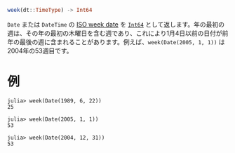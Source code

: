 ```julia
week(dt::TimeType) -> Int64
```

`Date` または `DateTime` の [ISO week date](https://en.wikipedia.org/wiki/ISO_week_date) を [`Int64`](@ref) として返します。年の最初の週は、その年の最初の木曜日を含む週であり、これにより1月4日以前の日付が前年の最後の週に含まれることがあります。例えば、`week(Date(2005, 1, 1))` は2004年の53週目です。

# 例

```jldoctest
julia> week(Date(1989, 6, 22))
25

julia> week(Date(2005, 1, 1))
53

julia> week(Date(2004, 12, 31))
53
```
